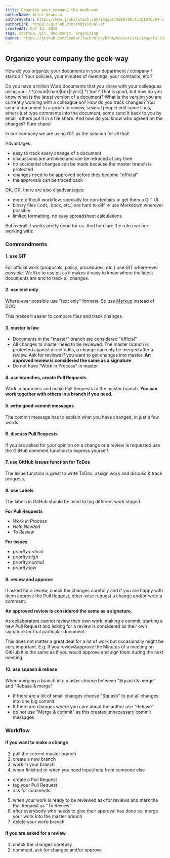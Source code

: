```yaml
---
title: Organize your company the geek-way
authorName: Artur Neumann
authorAvatar: https://www.jankaritech.com/images/2019/06/11/p1070364-c-light-800.jpg
authorLink: https://github.com/individual-it
createdAt: Oct 23, 2019
tags: startup, git, documents, organizing
banner: https://github.com/JankariTech/blog/blob/master/src/imgs/fallback_banner.png
---
```


## Organize your company the geek-way

How do you organize your documents in your department / company / startup ? Your policies, your minutes of meetings, your contracts, etc.?

Do you have a trillion Word documents that you share with your colleagues using your /.\*[cloud|share|box|sync|].\*/ tool? That is good, but how do you know what is the latest version of a document? What is the version you are currently working with a colleague on? How do you track changes? You send a document to a group to review, several people edit some lines, others just type comments into the document, some send it back to you by email, others put it in a file share. And how do you know who agreed on the changes? Pure chaos!

In our company we are using GIT as the solution for all that!

Advantages:
- easy to track every change of a document
- discussions are archived and can be retraced at any time
- no accidental changes can be made because the master branch is protected
- changes need to be approved before they become "official"
- the approvals can be traced back

OK, OK, there are also disadvantages:
- more difficult workflow, specially for non-techies => get them a GIT UI
- binary files (.odt, .docx, etc.) are hard to diff => use Markdown wherever possible
- limited formatting, no easy spreadsheet calculations

But overall it works pretty good for us. And here are the rules we are working with:

### Commandments

#### 1. use GIT
For official work (proposals, policy, procedures, etc.) use GIT  where-ever possible.
We like to use git as it makes it easy to know where the latest documents are and to track all changes.

#### 2. use text only
Where-ever possible use "text only" formats.
So use [Markup](https://guides.github.com/features/mastering-markdown/)
instead of DOC.

This makes it easier to compare files and track changes.

#### 3. master is law
  - Documents in the "master" branch are considered "official"
  - All changes to master need to be reviewed. The master branch is
  protected against direct edits, a change can only be merged after a review.
  Ask for reviews if you want to get changes into master.
  **An approved review is considered the same as a signature**
  - Do not have "Work in Process" in master

#### 4. use branches, create Pull Requests
Work in branches and make Pull Requests to the master branch. **You can work together with others in a branch if you need.**

#### 5. write good commit messages
The commit message has to explain what you have changed, in just a few words

#### 6. discuss Pull Requests
If you are asked for your opinion on a change or a review is requested use the GitHub comment function to express yourself.

#### 7. use GitHub Issues function for ToDos
The Issue function is great to write ToDos, assign work and discuss & track
progress.

#### 8. use Labels
The labels in GitHub should be used to tag different work staged.

**For Pull Requests**
- *Work in Process*
- *Help Needed*
- *To Review*

**For Issues**
- *priority:critical*
- *priority:high*
- *priority:normal*
- *priority:low*

#### 9. review and approve
If asked for a review, check the changes carefully and if you are happy
with them approve the Pull Request, other-wise request a change and/or
write a comment.

**An approved review is considered the same as a signature.**

As collaborators cannot review their own work, making a commit, starting a new Pull Request and asking for a review is considered as their own signature for that particular document.

This does not matter a great deal for a lot of work but occasionally might be very important. E.g. If you review&approve the Minutes of a meeting on GitHub it is the same as if you would approve and sign them during the next meeting.

#### 10. use squash & rebase
When merging a branch into master choose between "Squash & merge" and "Rebase & merge"
- If there are a lot of small changes choose "Squash" to put all changes into one big commit
- If there are changes where you care about the author use "Rebase"
- do not use "Merge & commit" as this creates unnecessary commit messages

### Workflow

#### If you want to make a change
1. pull the current master branch
2. create a new branch
3. work in your branch
4. when finished or when you need input/help from someone else
  - create a Pull Request
  - tag your Pull Request
  - ask for comments
5. when your work is ready to be reviewed ask for reviews and mark the
Pull Request as "To Review"
6. after everybody who needs to give their approval has done so, merge your work into the master branch
7. delete your work-branch

#### If you are asked for a review
1. check the changes carefully
2. comment, ask for changes and/or approve
